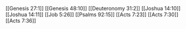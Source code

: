 [[Genesis 27:1]]
[[Genesis 48:10]]
[[Deuteronomy 31:2]]
[[Joshua 14:10]]
[[Joshua 14:11]]
[[Job 5:26]]
[[Psalms 92:15]]
[[Acts 7:23]]
[[Acts 7:30]]
[[Acts 7:36]]
